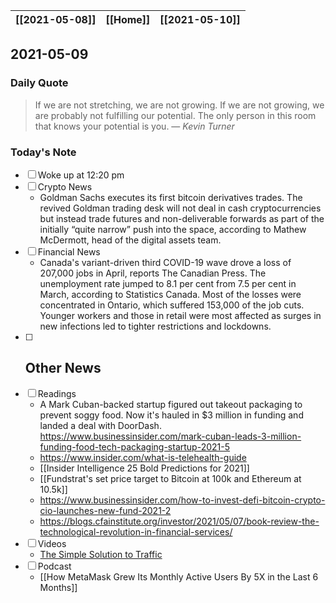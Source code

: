 | [[2021-05-08]] | [[Home]] | [[2021-05-10]] |
| :------------: | :------: | :------------: |

## 2021-05-09 

### Daily Quote
> If we are not stretching, we are not growing. If we are not growing, we are probably not fulfilling our potential. The only person in this room that knows your potential is you.
> &mdash; <cite>Kevin Turner </cite>

### Today's Note
- [ ] Woke up at 12:20 pm
- [ ] Crypto News
	- Goldman Sachs executes its first bitcoin derivatives trades. The revived Goldman trading desk will not deal in cash cryptocurrencies but instead trade futures and non-deliverable forwards as part of the initially “quite narrow” push into the space, according to Mathew McDermott, head of the digital assets team.
- [ ] Financial News
	- Canada's variant-driven third COVID-19 wave drove a loss of 207,000 jobs in April, reports The Canadian Press. The unemployment rate jumped to 8.1 per cent from 7.5 per cent in March, according to Statistics Canada. Most of the losses were concentrated in Ontario, which suffered 153,000 of the job cuts. Younger workers and those in retail were most affected as surges in new infections led to tighter restrictions and lockdowns. 
- [ ] Other News
	- 
- [ ] Readings
	- A Mark Cuban-backed startup figured out takeout packaging to prevent soggy food. Now it's hauled in $3 million in funding and landed a deal with DoorDash. https://www.businessinsider.com/mark-cuban-leads-3-million-funding-food-tech-packaging-startup-2021-5
	- https://www.insider.com/what-is-telehealth-guide
	- [[Insider Intelligence 25 Bold Predictions for 2021]]
	- [[Fundstrat's set price target to Bitcoin at 100k and Ethereum at 10.5k]]
	- https://www.businessinsider.com/how-to-invest-defi-bitcoin-crypto-cio-launches-new-fund-2021-2
	- https://blogs.cfainstitute.org/investor/2021/05/07/book-review-the-technological-revolution-in-financial-services/
- [ ] Videos
	- [The Simple Solution to Traffic](https://www.youtube.com/watch?v=iHzzSao6ypE)
- [ ] Podcast
	- [[How MetaMask Grew Its Monthly Active Users By 5X in the Last 6 Months]]